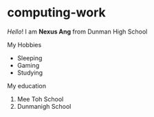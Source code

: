 # computing-work
*Hello*! I am **Nexus Ang** from Dunman High School

My Hobbies
* Sleeping
* Gaming
* Studying

My education
1. Mee Toh School
2. Dunmanigh School
